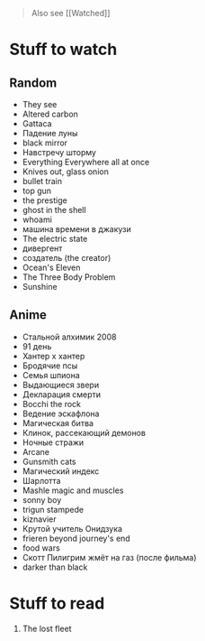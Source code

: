 
> Also see [[Watched]]

# Stuff to watch 

## Random 
+ They see
+ Altered carbon
+ Gattaca
+ Падение луны
+ black mirror
+ Навстречу шторму
+ Everything Everywhere all at once
+ Knives out, glass onion
+ bullet train
+ top gun 
+ the prestige
+ ghost in the shell
+ whoami
+ машина времени в джакузи
+ The electric state
+ дивергент
+ создатель (the creator)
+ Ocean's Eleven
+ The Three Body Problem
+ Sunshine

## Anime
+ Стальной алхимик 2008
+ 91 день
+ Хантер x хантер
+ Бродячие псы
+ Семья шпиона
+ Выдающиеся звери
+ Декларация смерти
+ Bocchi the rock
+ Ведение эскафлона
+ Магическая битва
+ Клинок, рассекающий демонов
+ Ночные стражи
+ Arcane
+ Gunsmith cats
+ Магический индекс
+ Шарлотта
+ Mashle magic and muscles
+ sonny boy
+ trigun stampede
+ kiznavier
+ Крутой учитель Онидзука
+ frieren beyond journey's end
+ food wars
+ Скотт Пилигрим жмёт на газ (после фильма)
+ darker than black

# Stuff to read

1. The lost fleet
